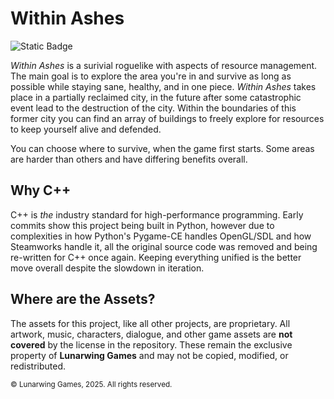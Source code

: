 # Within Ashes

![Static Badge](https://img.shields.io/badge/Built_with-C%2B%2B-pink?logo=cplusplus&logoColor=%23FFFFFF)

*Within Ashes* is a surivial roguelike with aspects of resource management. The main goal is to explore the area you're in and survive as long as possible while staying sane, healthy, and in one piece. *Within Ashes* takes place in a partially reclaimed city, in the future after some catastrophic event lead to the destruction of the city. Within the boundaries of this former city you can find an array of buildings to freely explore for resources to keep yourself alive and defended.

You can choose where to survive, when the game first starts. Some areas are harder than others and have differing benefits overall.

## Why C++

C++ is *the* industry standard for high-performance programming. Early commits show this project being built in Python, however due to complexities in how Python's Pygame-CE handles OpenGL/SDL and how Steamworks handle it, all the original source code was removed and being re-written for C++ once again. Keeping everything unified is the better move overall despite the slowdown in iteration.

## Where are the Assets?

The assets for this project, like all other projects, are proprietary. All artwork, music, characters, dialogue, and other game assets are **not covered** by the license in the repository. These remain the exclusive property of **Lunarwing Games** and may not be copied, modified, or redistributed.

<sub>© Lunarwing Games, 2025. All rights reserved.</sub>
